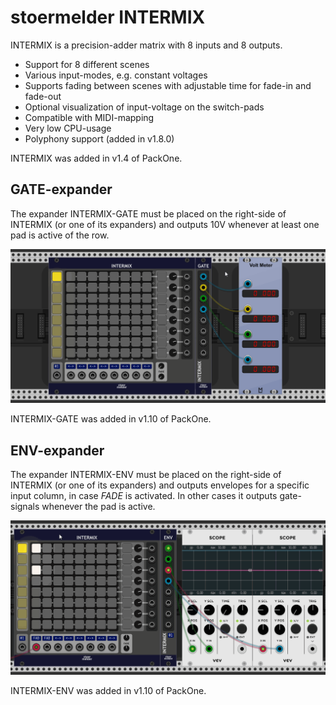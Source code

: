 # stoermelder INTERMIX

INTERMIX is a precision-adder matrix with 8 inputs and 8 outputs.

- Support for 8 different scenes
- Various input-modes, e.g. constant voltages
- Supports fading between scenes with adjustable time for fade-in and fade-out
- Optional visualization of input-voltage on the switch-pads
- Compatible with MIDI-mapping
- Very low CPU-usage
- Polyphony support (added in v1.8.0)

INTERMIX was added in v1.4 of PackOne.

## GATE-expander

The expander INTERMIX-GATE must be placed on the right-side of INTERMIX (or one of its expanders) and outputs 10V whenever at least one pad is active of the row.

![INTERMIX-GATE expander](./Intermix-gate.gif)

INTERMIX-GATE was added in v1.10 of PackOne.

## ENV-expander

The expander INTERMIX-ENV must be placed on the right-side of INTERMIX (or one of its expanders) and outputs envelopes for a specific input column, in case _FADE_ is activated. In other cases it outputs gate-signals whenever the pad is active.

![INTERMIX-ENV expander](./Intermix-env.gif)

INTERMIX-ENV was added in v1.10 of PackOne.